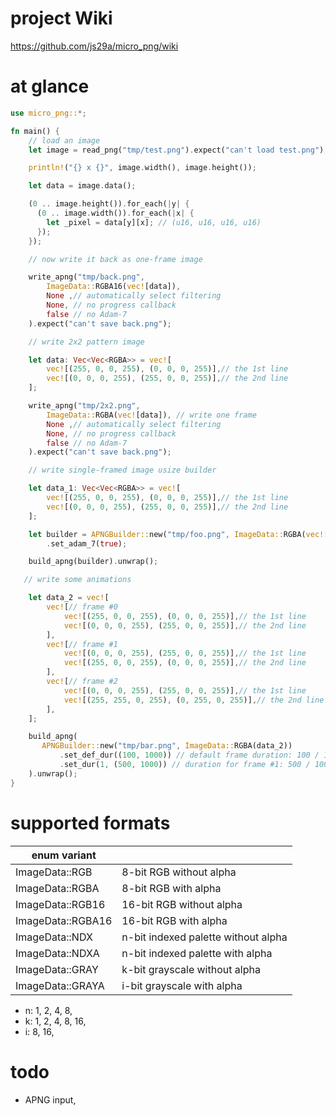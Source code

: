 project Wiki
============

<https://github.com/js29a/micro_png/wiki>

at glance
=========

```rust
use micro_png::*;

fn main() {
    // load an image
    let image = read_png("tmp/test.png").expect("can't load test.png");

    println!("{} x {}", image.width(), image.height());

    let data = image.data();

    (0 .. image.height()).for_each(|y| {
      (0 .. image.width()).for_each(|x| {
        let _pixel = data[y][x]; // (u16, u16, u16, u16)
      });
    });

    // now write it back as one-frame image

    write_apng("tmp/back.png",
        ImageData::RGBA16(vec![data]),
        None ,// automatically select filtering
        None, // no progress callback
        false // no Adam-7
    ).expect("can't save back.png");

    // write 2x2 pattern image

    let data: Vec<Vec<RGBA>> = vec![
        vec![(255, 0, 0, 255), (0, 0, 0, 255)],// the 1st line
        vec![(0, 0, 0, 255), (255, 0, 0, 255)],// the 2nd line
    ];

    write_apng("tmp/2x2.png",
        ImageData::RGBA(vec![data]), // write one frame
        None ,// automatically select filtering
        None, // no progress callback
        false // no Adam-7
    ).expect("can't save back.png");

    // write single-framed image usize builder

    let data_1: Vec<Vec<RGBA>> = vec![
        vec![(255, 0, 0, 255), (0, 0, 0, 255)],// the 1st line
        vec![(0, 0, 0, 255), (255, 0, 0, 255)],// the 2nd line
    ];

    let builder = APNGBuilder::new("tmp/foo.png", ImageData::RGBA(vec![data_1]))
        .set_adam_7(true);

    build_apng(builder).unwrap();

   // write some animations

    let data_2 = vec![
        vec![// frame #0
            vec![(255, 0, 0, 255), (0, 0, 0, 255)],// the 1st line
            vec![(0, 0, 0, 255), (255, 0, 0, 255)],// the 2nd line
        ],
        vec![// frame #1
            vec![(0, 0, 0, 255), (255, 0, 0, 255)],// the 1st line
            vec![(255, 0, 0, 255), (0, 0, 0, 255)],// the 2nd line
        ],
        vec![// frame #2
            vec![(0, 0, 0, 255), (255, 0, 0, 255)],// the 1st line
            vec![(255, 255, 0, 255), (0, 255, 0, 255)],// the 2nd line
        ],
    ];

    build_apng(
       APNGBuilder::new("tmp/bar.png", ImageData::RGBA(data_2))
           .set_def_dur((100, 1000)) // default frame duration: 100 / 1000 [sec]
           .set_dur(1, (500, 1000)) // duration for frame #1: 500 / 1000 [sec]
    ).unwrap();
}
```

supported formats
=================

| enum variant      |                                     |
|-------------------|-------------------------------------|
| ImageData::RGB    | 8-bit RGB without alpha             |
| ImageData::RGBA   | 8-bit RGB with alpha                |
| ImageData::RGB16  | 16-bit RGB without alpha            |
| ImageData::RGBA16 | 16-bit RGB with alpha               |
| ImageData::NDX    | n-bit indexed palette without alpha |
| ImageData::NDXA   | n-bit indexed palette with alpha    |
| ImageData::GRAY   | k-bit grayscale without alpha       |
| ImageData::GRAYA  | i-bit grayscale with alpha          |

- n: 1, 2, 4, 8,
- k: 1, 2, 4, 8, 16,
- i: 8, 16,

todo
====

- APNG input,

